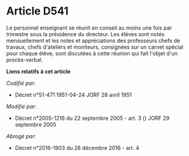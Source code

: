 # Article D541

Le personnel enseignant se réunit en conseil au moins une fois par trimestre sous la présidence du directeur. Les élèves sont
notés mensuellement et les notes et appréciations des professeurs chefs de travaux, chefs d'ateliers et moniteurs, consignées
sur un carnet spécial pour chaque élève, sont discutées à cette réunion qui fait l'objet d'un procès-verbal.

**Liens relatifs à cet article**

_Codifié par_:

  - Décret n°51-471 1951-04-24 JORF 28 avril 1951

_Modifié par_:

  - Décret n°2005-1216 du 22 septembre 2005 - art. 3 () JORF 29 septembre 2005

_Abrogé par_:

  - Décret n°2016-1903 du 28 décembre 2016 - art. 4
